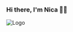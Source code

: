 ### Hi there, I'm Nica 👋🏽
![Logo](http://techsavvydiva.com/home/wp-content/uploads/2016/09/TechSavvyDiva-Gold-Logo-Twitter-Cover1.jpg)
<!--
**techsavvydiva/techsavvydiva** is a ✨ _special_ ✨ repository because its `README.md` (this file) appears on your GitHub profile.

I'm a Software Engineer, Here are some ideas to get you started:

- 🔭 I’m currently working on ...
- 🌱 I’m currently learning ...
- 👯 I’m looking to collaborate on ...
- 🤔 I’m looking for help with ...
- 💬 Ask me about ...
- 📫 How to reach me: ...
- 😄 Pronouns: ...
- ⚡ Fun fact: ...
-->
